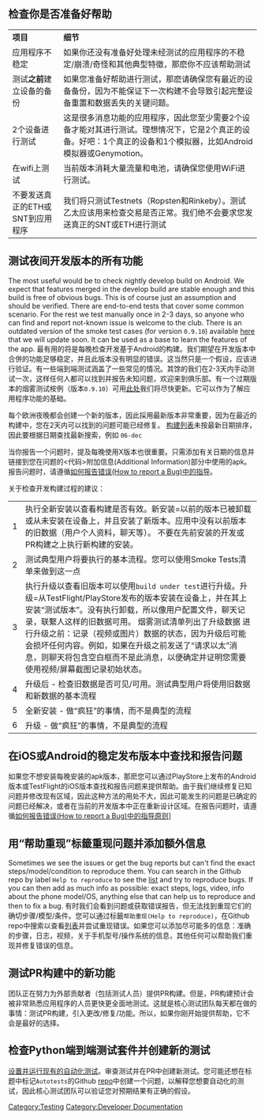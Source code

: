 ## 检查你是否准备好帮助

|                     |                                                                                             |
| ------------------- | ------------------------------------------------------------------------------------------- |
| **项目**              | **细节**                                                                                      |
| 应用程序不稳定             | 如果你还没有准备好处理未经测试的应用程序的不稳定/崩溃/奇怪和其他典型特徵，那麽你不应该帮助测试                                            |
| 测试**之前**建立设备的备份     | 如果您准备好帮助进行测试，那麽请确保您有最近的设备备份，因为不能保证下一次构建不会导致引起完整设备重置和数据丢失的关键问题。                              |
| 2个设备进行测试            | 这是很多消息功能的应用程序，因此您至少需要2个设备才能对其进行测试。理想情况下，它是2个真正的设备。好吧：1个真正的设备和1个模拟器，比如Android模拟器或Genymotion。 |
| 在wifi上测试            | 当前版本消耗大量流量和电池，请确保您使用WiFi进行测试。                                                               |
| 不要发送真正的ETH或SNT到应用程序 | 我们将只测试Testnets（Ropsten和Rinkeby）。测试乙太应该用来检查交易是否正常。我们绝不会要求您发送真正的SNT或ETH进行测试                   |

## 测试夜间开发版本的所有功能

The most useful would be to check nightly develop build on Android. We
expect that features merged in the develop build are stable enough and
this build is free of obvious bugs. This is of course just an assumption
and should be verified. There are end-to-end tests that cover some
common scenario. For the rest we test manually once in 2-3 days, so
anyone who can find and report not-known issue is welcome to the club.
There is an outdated version of the smoke test cases (for version
`0.9.10`) available
[here](https://docs.google.com/spreadsheets/d/1Nx9JLNhW9SwHBOMgWdT0LPxbB-r6EBoqGQ2AcwEpEIU/edit#gid=572215431)
that we will update soon. It can be used as a base to learn the features
of the app.
最有用的将是每晚检查开发基于Android的构建。我们期望在开发版本中合併的功能足够稳定，并且此版本没有明显的错误。这当然只是一个假设，应该进行验证。有一些端到端测试涵盖了一些常见的情况。其馀的我们在2-3天内手动测试一次，这样任何人都可以找到并报告未知问题，欢迎来到俱乐部。有一个过期版本的烟雾测试桉例（版本`0.9.10`）可用[此处](https://docs.google.com/spreadsheets/d/1Nx9JLNhW9SwHBOMgWdT0LPxbB-r6EBoqGQ2AcwEpEIU/edit#gid=572215431)我们将尽快更新。它可以作为了解应用程序功能的基础。

每个欧洲夜晚都会创建一个新的版本，因此採用最新版本非常重要，因为在最近的构建中，您在2天内可以找到的问题可能已经修复。
[构建列表](http://artifacts.status.im:8081/artifactory/nightlies-local/)未按最新日期排序，因此要根据日期查找最新搜索，例如
`06-dec`

当你报告一个问题时，提及每晚使用X版本也很重要。只需添加有关日期的信息并链接到您在问题的<代码>附加信息(Additional
Information)</code>部分中使用的apk。报告问题时，请遵循[如何报告错误(How to report a
Bug)中的指导](错误报告\(Bug_Report\) "wikilink")。

关于检查开发构建过程的建议：

|   |                                                                                                                                                                                                                                                |
| - | ---------------------------------------------------------------------------------------------------------------------------------------------------------------------------------------------------------------------------------------------- |
| 1 | 执行全新安装以查看构建是否有效。新安装=以前的版本已被卸载或从未安装在设备上，并且安装了新版本。应用中没有以前版本的旧数据（用户个人资料，聊天等）。 不要在先前安装的开发或PR构建之上执行新构建的安装。                                                                                                                                          |
| 2 | 测试典型用户将要执行的基本流程。您可以使用Smoke Tests清单来做到这一点                                                                                                                                                                                                       |
| 3 | 执行升级以查看旧版本可以使用`build under test`进行升级。升级=从TestFlight/PlayStore发布的版本安装在设备上，并在其上安装“测试版本”。没有执行卸载，所以像用户配置文件，聊天记录，联繫人这样的旧数据可用。 烟雾测试清单列出了升级数据 进行升级之前：记录（视频或图片）数据的状态，因为升级后可能会损坏任何内容。例如，如果在升级之前发送了“请求以太”消​​息，则聊天将包含空白框而不是此消息，以便确定并证明您需要使用视频/屏幕截图记录初始状态。 |
| 4 | 升级后 - 检查旧数据是否可见/可用。测试典型用户将使用旧数据和新数据的基本流程                                                                                                                                                                                                       |
| 5 | 全新安装 - 做“疯狂”的事情，而不是典型的流程                                                                                                                                                                                                                       |
| 6 | 升级 - 做“疯狂”的事情，不是典型的流程                                                                                                                                                                                                                          |

## 在iOS或Android的稳定发布版本中查找和报告问题

如果您不想安装每晚安装的apk版本，那麽您可以通过PlayStore上发布的Android版本或TestFlight的iOS版本查找和报告问题来提供帮助。由于我们继续修复已知问题并修改现有区域，因此这种方法的用处不大，因此可能发生的问题是已确定的问题已经解决，或者在当前的开发版本中正在重新设计区域。在报告问题时，请遵循[如何报告错误(How
to report a Bug)中的指导原则](错误报告\(Bug_Report\) "wikilink")\]

## 用“帮助重现”标籤重现问题并添加额外信息

Sometimes we see the issues or get the bug reports but can't find the
exact steps/model/condition to reproduce them. You can search in the
Github repo by label `Help to reproduce` to see the
[list](https://github.com/status-im/status-react/issues?q=is%3Aopen+is%3Aissue+label%3A%22help+to+reproduce%22)
and try to reproduce bugs. If you can then add as much info as possible:
exact steps, logs, video, info about the phone model/OS, anything else
that can help us to reproduce and then to fix a bug.
有时我们会看到问题或获取错误报告，但无法找到重现它们的确切步骤/模型/条件。您可以通过标籤`帮助重现(Help
to reproduce)`，在Github
repo中搜索以查看[列表](https://github.com/status-im/status-react/issues?q=is%3Aopen+is%3Aissue+label%3A%22help+to+reproduce%22)并尝试重现错误。如果您可以添加尽可能多的信息：准确的步骤，日志，视频，关于手机型号/操作系统的信息，其他任何可以帮助我们重现并修复错误的信息。

## 测试PR构建中的新功能

团队正在努力为外部贡献者（包括测试人员）提供PR构建。但是，PR构建预计会被非常熟悉应用程序的人员更快更全面地测试。这就是核心测试团队每天都在做的事情：测试PR构建，引入更改/修复/功能。所以，如果你刚开始提供帮助，它不会是最好的选择。

## 检查Python端到端测试套件并创建新的测试

[设置并运行现有的自动化测试](Status_app的端到端测试 "wikilink")。审查测试并在PR中创建新测试。您可能还想在标题中标记`Autotests`的Github
[repo](https://github.com/status-im/status-react/issues)中创建一个问题，以解释您想要自动化的测试，因此核心测试团队可以验证您对预期结果有正确的假设。

[Category:Testing](Category:Testing "wikilink") [Category:Developer
Documentation](Category:Developer_Documentation "wikilink")